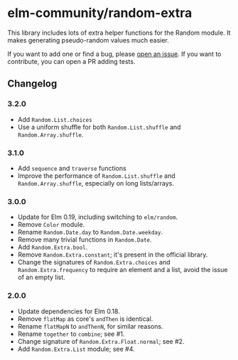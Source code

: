 # elm-community/random-extra
This library includes lots of extra helper functions for the Random module. It makes generating pseudo-random values much easier.

If you want to add one or find a bug, please [open an issue](https://github.com/elm-community/random-extra/issues/new). If you want to contribute, you can open a PR adding tests.

## Changelog
### 3.2.0
* Add `Random.List.choices`
* Use a uniform shuffle for both `Random.List.shuffle` and `Random.Array.shuffle`.

### 3.1.0
* Add `sequence` and `traverse` functions
* Improve the performance of `Random.List.shuffle` and `Random.Array.shuffle`, especially on long lists/arrays.

### 3.0.0
* Update for Elm 0.19, including switching to `elm/random`.
* Remove `Color` module.
* Rename `Random.Date.day` to `Random.Date.weekday`.
* Remove many trivial functions in `Random.Date`.
* Add `Random.Extra.bool`.
* Remove `Random.Extra.constant`; it's present in the official library.
* Change the signatures of `Random.Extra.choices` and `Random.Extra.frequency` to require an element and a list, avoid the issue of an empty list.


### 2.0.0
* Update dependencies for Elm 0.18.
* Remove `flatMap` as core's `andThen` is identical.
* Rename `flatMapN` to `andThenN`, for similar reasons.
* Rename `together` to `combine`; see #1.
* Change signature of `Random.Extra.Float.normal`; see #2.
* Add `Random.Extra.List` module; see #4.
